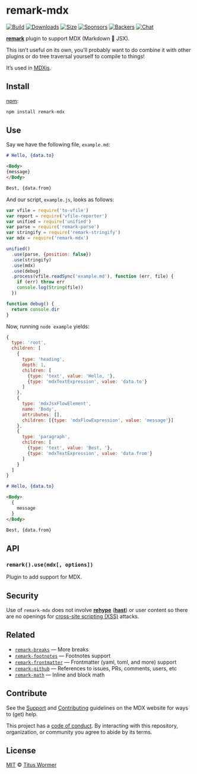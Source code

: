 # remark-mdx

[![Build][build-badge]][build]
[![Downloads][downloads-badge]][downloads]
[![Size][size-badge]][size]
[![Sponsors][sponsors-badge]][collective]
[![Backers][backers-badge]][collective]
[![Chat][chat-badge]][chat]

[**remark**][remark] plugin to support MDX (Markdown 💛 JSX).

This isn’t useful on its own, you’ll probably want to do combine it with other
plugins or do tree traversal yourself to compile to things!

It’s used in [MDXjs][].

## Install

[npm][]:

```sh
npm install remark-mdx
```

## Use

Say we have the following file, `example.md`:

```markdown
# Hello, {data.to}

<Body>
{message}
</Body>

Best, {data.from}
```

And our script, `example.js`, looks as follows:

```js
var vfile = require('to-vfile')
var report = require('vfile-reporter')
var unified = require('unified')
var parse = require('remark-parse')
var stringify = require('remark-stringify')
var mdx = require('remark-mdx')

unified()
  .use(parse, {position: false})
  .use(stringify)
  .use(mdx)
  .use(debug)
  .process(vfile.readSync('example.md'), function (err, file) {
    if (err) throw err
    console.log(String(file))
  })

function debug() {
  return console.dir
}
```

Now, running `node example` yields:

```js
{
  type: 'root',
  children: [
    {
      type: 'heading',
      depth: 1,
      children: [
        {type: 'text', value: 'Hello, '},
        {type: 'mdxTextExpression', value: 'data.to'}
      ]
    },
    {
      type: 'mdxJsxFlowElement',
      name: 'Body',
      attributes: [],
      children: [{type: 'mdxFlowExpression', value: 'message'}]
    },
    {
      type: 'paragraph',
      children: [
        {type: 'text', value: 'Best, '},
        {type: 'mdxTextExpression', value: 'data.from'}
      ]
    }
  ]
}
```

```markdown
# Hello, {data.to}

<Body>
  {
    message
  }
</Body>

Best, {data.from}
```

## API

### `remark().use(mdx[, options])`

Plugin to add support for MDX.

## Security

Use of `remark-mdx` does not involve [**rehype**][rehype] ([**hast**][hast]) or
user content so there are no openings for [cross-site scripting (XSS)][xss]
attacks.

## Related

*   [`remark-breaks`](https://github.com/remarkjs/remark-breaks)
    — More breaks
*   [`remark-footnotes`](https://github.com/remarkjs/remark-footnotes)
    — Footnotes support
*   [`remark-frontmatter`](https://github.com/remarkjs/remark-frontmatter)
    — Frontmatter (yaml, toml, and more) support
*   [`remark-github`](https://github.com/remarkjs/remark-github)
    — References to issues, PRs, comments, users, etc
*   [`remark-math`](https://github.com/rokt33r/remark-math)
    — Inline and block math

## Contribute

See the [Support][] and [Contributing][] guidelines on the MDX website for ways
to (get) help.

This project has a [code of conduct][coc].
By interacting with this repository, organization, or community you agree to
abide by its terms.

## License

[MIT][license] © [Titus Wormer][author]

[build-badge]: https://img.shields.io/travis/mdx-js/mdx/master.svg

[build]: https://travis-ci.org/mdx-js/mdx

[downloads-badge]: https://img.shields.io/npm/dm/remark-mdx.svg

[downloads]: https://www.npmjs.com/package/remark-mdx

[size-badge]: https://img.shields.io/bundlephobia/minzip/remark-mdx.svg

[size]: https://bundlephobia.com/result?p=remark-mdx

[sponsors-badge]: https://opencollective.com/unified/sponsors/badge.svg

[backers-badge]: https://opencollective.com/unified/backers/badge.svg

[collective]: https://opencollective.com/unified

[chat-badge]: https://img.shields.io/badge/chat-spectrum-7b16ff.svg

[chat]: https://spectrum.chat/unified/remark

[npm]: https://docs.npmjs.com/cli/install

[contributing]: https://mdxjs.com/contributing

[support]: https://mdxjs.com/support

[coc]: https://github.com/mdx-js/.github/blob/master/code-of-conduct.md

[license]: license

[author]: https://wooorm.com

[remark]: https://github.com/remarkjs/remark

[xss]: https://en.wikipedia.org/wiki/Cross-site_scripting

[rehype]: https://github.com/rehypejs/rehype

[hast]: https://github.com/syntax-tree/hast

[mdxjs]: https://mdxjs.com
